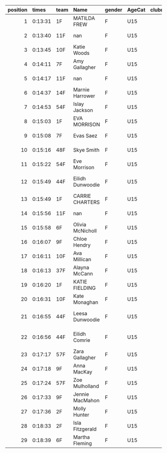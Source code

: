 |   position | times   | team   | Name             | gender   | AgeCat   |   clubnumber | Club name            | Website                               |   finishPosition |
|-----------:|:--------|:-------|:-----------------|:---------|:---------|-------------:|:---------------------|:--------------------------------------|-----------------:|
|          1 | 0:13:31 | 1F     | MATILDA FREW     | F        | U15      |            1 | East Kilbride AC     | http://www.ekac.org.uk/               |               20 |
|          2 | 0:13:40 | 11F    | nan              | F        | U15      |           11 | Airdrie Harriers     | http://airdrieharriers.org/           |               21 |
|          3 | 0:13:45 | 10F    | Katie Woods      | F        | U15      |           10 | Shettleston Harriers | http://shettlestonharriers.org.uk/    |               23 |
|          4 | 0:14:11 | 7F     | Amy Gallagher    | F        | U15      |            7 | Giffnock North AC    | https://www.giffnocknorth.co.uk/      |               28 |
|          5 | 0:14:17 | 11F    | nan              | F        | U15      |           11 | Airdrie Harriers     | http://airdrieharriers.org/           |               30 |
|          6 | 0:14:37 | 14F    | Marnie Harrower  | F        | U15      |           14 | Ayr Seaforth AC      | https://www.ayrseaforth.co.uk/        |               32 |
|          7 | 0:14:53 | 54F    | Islay Jackson    | F        | U15      |           54 | VP-Glasgow           | https://www.vp-glasgow.com            |               34 |
|          8 | 0:15:03 | 1F     | EVA MORRISON     | F        | U15      |            1 | East Kilbride AC     | http://www.ekac.org.uk/               |               36 |
|          9 | 0:15:08 | 7F     | Evas Saez        | F        | U15      |            7 | Giffnock North AC    | https://www.giffnocknorth.co.uk/      |               37 |
|         10 | 0:15:16 | 48F    | Skye Smith       | F        | U15      |           48 | Springburn Harriers  | https://www.springburnharriers.co.uk/ |               38 |
|         11 | 0:15:22 | 54F    | Eve Morrison     | F        | U15      |           54 | VP-Glasgow           | https://www.vp-glasgow.com            |               39 |
|         12 | 0:15:49 | 44F    | Eilidh Dunwoodie | F        | U15      |           44 | North Ayrshire AAC   | https://naathletics.co.uk/            |               40 |
|         13 | 0:15:49 | 1F     | CARRIE CHARTERS  | F        | U15      |            1 | East Kilbride AC     | http://www.ekac.org.uk/               |               41 |
|         14 | 0:15:56 | 11F    | nan              | F        | U15      |           11 | Airdrie Harriers     | http://airdrieharriers.org/           |               42 |
|         15 | 0:15:58 | 6F     | Olivia McNicholl | F        | U15      |            6 | Cambuslang Harriers  | https://cambuslangharriers.org/       |               43 |
|         16 | 0:16:07 | 9F     | Chloe Hendry     | F        | U15      |            9 | Garscube Harriers    | https://www.garscubeharriers.org.uk/  |               44 |
|         17 | 0:16:11 | 10F    | Ava Millican     | F        | U15      |           10 | Shettleston Harriers | http://shettlestonharriers.org.uk/    |               45 |
|         18 | 0:16:13 | 37F    | Alayna McCann    | F        | U15      |           37 | Law & District AAC   | http://www.lawaac.co.uk/              |               46 |
|         19 | 0:16:20 | 1F     | KATIE FIELDING   | F        | U15      |            1 | East Kilbride AC     | http://www.ekac.org.uk/               |               47 |
|         20 | 0:16:31 | 10F    | Kate Monaghan    | F        | U15      |           10 | Shettleston Harriers | http://shettlestonharriers.org.uk/    |               49 |
|         21 | 0:16:55 | 44F    | Leesa Dunwoodie  | F        | U15      |           44 | North Ayrshire AAC   | https://naathletics.co.uk/            |               51 |
|         22 | 0:16:56 | 44F    | Eilidh Comrie    | F        | U15      |           44 | North Ayrshire AAC   | https://naathletics.co.uk/            |               52 |
|         23 | 0:17:17 | 57F    | Zara Gallagher   | F        | U15      |           57 | Whitemoss AAC        | https://whitemossaac.co.uk/           |               53 |
|         24 | 0:17:18 | 9F     | Anna MacKay      | F        | U15      |            9 | Garscube Harriers    | https://www.garscubeharriers.org.uk/  |               54 |
|         25 | 0:17:24 | 57F    | Zoe Mulholland   | F        | U15      |           57 | Whitemoss AAC        | https://whitemossaac.co.uk/           |               55 |
|         26 | 0:17:33 | 9F     | Jennie MacMahon  | F        | U15      |            9 | Garscube Harriers    | https://www.garscubeharriers.org.uk/  |               56 |
|         27 | 0:17:36 | 2F     | Molly Hunter     | F        | U15      |            2 | Kilmarnock H&AC      | http://www.kilmarnockharriers.com/    |               57 |
|         28 | 0:18:33 | 2F     | Isla Fitzgerald  | F        | U15      |            2 | Kilmarnock H&AC      | http://www.kilmarnockharriers.com/    |               58 |
|         29 | 0:18:39 | 6F     | Martha Fleming   | F        | U15      |            6 | Cambuslang Harriers  | https://cambuslangharriers.org/       |               59 |
